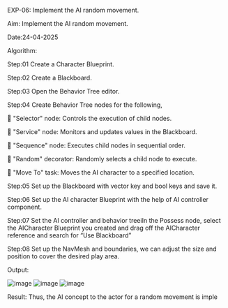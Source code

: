 EXP-06: Implement the AI random movement.

Aim:
Implement the AI random movement.

Date:24-04-2025

Algorithm:

Step:01 Create a Character Blueprint.

Step:02 Create a Blackboard.

Step:03 Open the Behavior Tree editor.

Step:04 Create Behavior Tree nodes for the following,

 "Selector" node: Controls the execution of child nodes.

 "Service" node: Monitors and updates values in the Blackboard.

 "Sequence" node: Executes child nodes in sequential order.

 "Random" decorator: Randomly selects a child node to execute.

 "Move To" task: Moves the AI character to a specified location.

Step:05 Set up the Blackboard with vector key and bool keys and save it.

Step:06 Set up the AI character Blueprint with the help of AI controller component.

Step:07 Set the AI controller and behavior treeiIn the Possess node, select the AICharacter
Blueprint you created and drag off the AICharacter reference and search for “Use Blackboard”

Step:08 Set up the NavMesh and boundaries, we can adjust the size and position to cover the
desired play area.

Output:

![image](https://github.com/user-attachments/assets/9695c21d-dc11-4c4f-b468-35a6a7396dfc)
![image](https://github.com/user-attachments/assets/f9b64487-0dec-4a05-99b5-687b0b081ad8)
![image](https://github.com/user-attachments/assets/00039587-f4fc-4044-a2d8-9514f5c30674)





Result:
Thus, the AI concept to the actor for a random movement is imple
